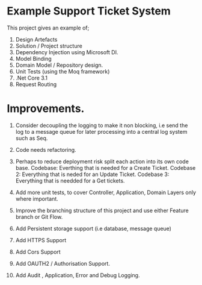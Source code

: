 # Example Support Ticket System
This project gives an example of; 

1. Design Artefacts
2. Solution / Project structure
3. Dependency Injection using Microsoft DI.
4. Model Binding
5. Domain Model / Repository design.
6. Unit Tests (using the Moq framework)
7. .Net Core 3.1
8. Request Routing


# Improvements.
1. Consider decoupling the logging to make it non blocking, i.e send the log to a message queue for later processing into a central log system such as Seq.

2. Code needs refactoring.

3. Perhaps to reduce deployment risk split each action into its own code base.
   Codebase: Everthing that is needed for a Create Ticket.
   Codebase 2: Everything that is neded for an Update Ticket.
   Codebase 3: Everything that is needded for a Get tickets.

4. Add more unit tests, to cover Controller, Application, Domain Layers only where important.

5. Improve the branching structure of this project and use either Feature branch or Git Flow.

6. Add Persistent storage support (i.e database, message queue)

7. Add HTTPS Support

8. Add Cors Support

9. Add OAUTH2 / Authorisation Support.

10. Add Audit , Application, Error and Debug Logging.




